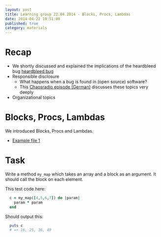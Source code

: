 ```yaml
---
layout: post
title: Learning group 22.04.2014 - Blocks, Procs, Lambdas
date: 2014-04-22 19:51:00
published: true
category: materials
---
```


# Recap

- We shortly discussed and explained the implications of the heardbleed bug [heardbleed bug](http://xkcd.com/1354/)
- Responsible disclosure
  - What happens when a bug is found in (open source) software?
  - This [Chaosradio episode (German)](http://chaosradio.ccc.de/cr152.html) discusses these topics very deeply
- Organizational topics

# Blocks, Procs, Lambdas

We introduced Blocks, Procs and Lambdas.
- [Example file 1](https://github.com/rubyseeds/materials/blob/gh-pages/files/blocks.rb)

# Task

Write a method `my_map` which takes an array and a block as an argument. It should call the block on each element.

This test code here:

```Ruby
  c = my_map([4,5,6,7]) do |param|
    param * param
  end
```
  
Should output this:

```Ruby
  puts c
  # => 16, 25, 36, 49
```
